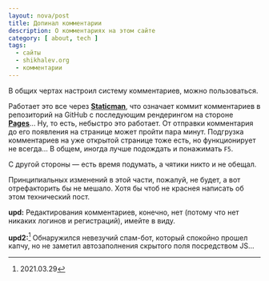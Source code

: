 ```yaml
---
layout: nova/post
title: Допинал комментарии
description: О комментариях на этом сайте
category: [ about, tech ]
tags:
  - сайты
  - shikhalev.org
  - комментарии
---
```

В общих чертах настроил систему комментариев, можно пользоваться.

Работает это все через **[Staticman][staticman]**, что означает коммит комментариев в репозиторий на GitHub
с последующим рендерингом на стороне **[Pages][pages]**... Ну, то есть, небыстро это работает. От отправки
комментария до его появления на странице может пройти пара минут. Подгрузка комментариев на уже открытой
странице тоже есть, но функционирует не всегда... В общем, иногда лучше подождать и понажимать `F5`.

С другой стороны — есть время подумать, а чятики никто и не обещал.

Принципиальных изменений в этой части, пожалуй, не будет, а вот отрефакторить бы не мешало. Хотя бы чтоб
не краснея написать об этом технический пост.

**upd:** Редактирования комментариев, конечно, нет (потому что нет никаких логинов и регистраций), имейте
в виду.

**upd2:**[^upd2] Обнаружился невезучий спам-бот, который спокойно прошел капчу, но не заметил автозаполнения
скрытого поля посредством JS...

[^upd2]: 2021.03.29

[staticman]: https://staticman.net/
[pages]: https://pages.github.com/
